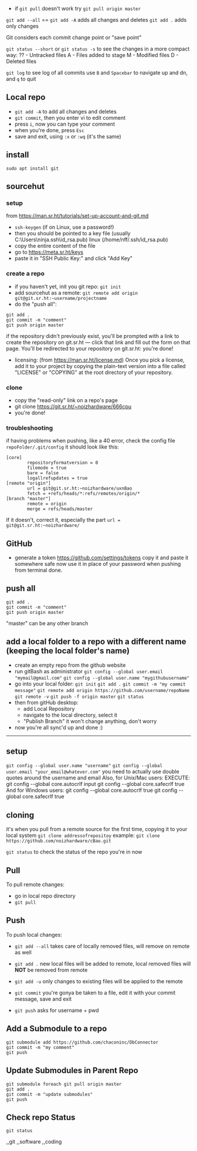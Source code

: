 - if `git pull` doesn't work try `git pull origin master`

`git add --all` == `git add -A` adds all changes and deletes
`git add .` adds only changes

Git considers each commit change point or "save point"

`git status --short` or `git status -s` to see the changes in a more compact way:
?? - Untracked files
A - Files added to stage
M - Modified files
D - Deleted files

`git log` to see log of all commits
use `B` and `Spacebar` to navigate up and dn, and `q` to quit

## Local repo
- `git add -A` to add all changes and deletes
- `git commit`, then you enter vi to edit comment
- press `i`, now you can type your comment
- when you're done, press `Esc`
- save and exit, using `:x` or `:wq` (it's the same)

## install
`sudo apt install git`

## sourcehut
### setup
from https://man.sr.ht/tutorials/set-up-account-and-git.md
- `ssh-keygen` (if on Linux, use a password!)
- then you should be pointed to a key file (usually C:\Users\ninja\.ssh\id_rsa.pub)
linux (/home/nff/.ssh/id_rsa.pub)
- copy the entire content of the file
- go to https://meta.sr.ht/keys
- paste it in "SSH Public Key:" and click "Add Key"

### create a repo
- if you haven't yet, init you git repo:
     `git init`
- add sourcehut as a remote:
     `git remote add origin git@git.sr.ht:~username/projectname`
- do the "push all":
~~~~
git add .
git commit -m "comment"
git push origin master
~~~~
if the repository didn't previously exist, you'll be prompted with a link to create the repository on git.sr.ht — click that link and fill out the form on that page. You'll be redirected to your repository on git.sr.ht: you're done!

- licensing: (from https://man.sr.ht/license.md)
Once you pick a license, add it to your project by copying the plain-text version into a file called "LICENSE" or "COPYING" at the root directory of your repository.

### clone
- copy the "read-only" link on a repo's page
- git clone https://git.sr.ht/~noizhardware/666cpu
- you're done!

### troubleshooting
if having problems when pushing, like a 40 error, check the config file `repoFolder/.git/config`
it should look like this:
~~~~
[core]
        repositoryformatversion = 0
        filemode = true
        bare = false
        logallrefupdates = true
[remote "origin"]
        url = git@git.sr.ht:~noizhardware/uxnBao
        fetch = +refs/heads/*:refs/remotes/origin/*
[branch "master"]
        remote = origin
        merge = refs/heads/master
~~~~

If it doesn't, correct it, especially the part `url = git@git.sr.ht:~noizhardware/`

## GitHub
- generate a token https://github.com/settings/tokens
copy it and paste it somewhere safe
now use it in place of your password when pushing from terminal
done.

## push all
~~~~
git add .
git commit -m "comment"
git push origin master
~~~~
"master" can be any other branch

## add a local folder to a repo with a different name (keeping the local folder's name)
* create an empty repo from the github website
* run gitBash as administrator
`git config --global user.email "mymail@gmail.com"`
`git config --global user.name "mygithubusername"`
* go into your local folder:
`git init`
`git add .`
`git commit -m "my commit message"`
`git remote add origin https://github.com/username/repoName`
`git remote -v`
`git push -f origin master`
`git status`
* then from gitHub desktop:
  - add Local Repository
  - navigate to the local directory, select it
  - "Publish Branch" it won't change anything, don't worry
* now you're all sync'd up and done :)

---

## setup
`git config --global user.name "username"`
`git config --global user.email "your_email@whatever.com"`
you need to actually use double quotes around the username and email
Also, for Unix/Mac users:
EXECUTE:
     git config --global core.autocrlf input
     git config --global core.safecrlf true
And for Windows users:
     git config --global core.autocrlf true
     git config --global core.safecrlf true

## cloning
it's when you pull from a remote source for the first time, copying it to your local system
`git clone addressofrepositoy`
example: `git clone https://github.com/noizhardware/cBao.git`

`git status` to check the status of the repo you're in now

## Pull
To pull remote changes:
- go in local repo directory
- `git pull`

## Push
To push local changes:
- `git add --all` takes care of locally removed files, will remove on remote as well
- `git add .` new local files will be added to remote, local removed files will **NOT** be removed from remote
- `git add -u` only changes to existing files will be applied to the remote

- `git commit` you're gonya be taken to a file, edit it with your commit message, save and exit
- `git push` asks for username + pwd

## Add a Submodule to a repo
~~~~
git submodule add https://github.com/chaconinc/DbConnector
git commit -m "my comment"
git push
~~~~

## Update Submodules in Parent Repo
~~~~
git submodule foreach git pull origin master
git add .
git commit -m "update submodules"
git push
~~~~


## Check repo Status
~~~~
git status
~~~~

,,git
,,software
,,coding
